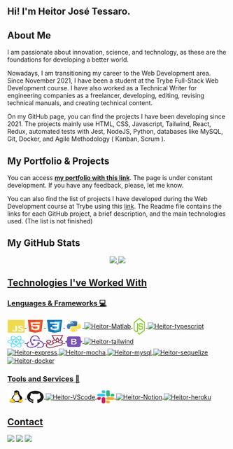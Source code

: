 ## Hi! I'm Heitor José Tessaro. 

## About Me
I am passionate about innovation, science, and technology, as these are the foundations for developing a better world.

Nowadays, I am transitioning my career to the Web Development area. Since November 2021, I have been a student at the Trybe Full-Stack Web Development course. I have also worked as a Technical Writer for engineering companies as a freelancer, developing, editing, revising technical manuals, and creating technical content.

On my GitHub page, you can find the projects I have been developing since 2021. The projects mainly use HTML, CSS, Javascript, Tailwind, React, Redux, automated tests with Jest, NodeJS, Python, databases like MySQL, Git, Docker, and Agile Methodology ( Kanban, Scrum ).

## My Portfolio & Projects
You can access **[my portfolio with this link](https://portifolio-heitortessaro.vercel.app/)**. The page is under constant development. If you have any feedback, please, let me know.

You can also find the list of projects I have developed during the Web Development course at Trybe using this [link](https://github.com/heitortessaro/trybe-projects-organizer/blob/main/README.md). The Readme file contains the links for each GitHub project, a brief description, and the main technologies used. (The list is not finished)

## My GitHub Stats
<div align="center">
  <a href="https://github.com/heitortessaro">
  <img height="180em" src="https://github-readme-stats.vercel.app/api?username=heitortessaro&show_icons=true&theme=dark&include_all_commits=true&count_private=true"/>
  <img height="180em" src="https://github-readme-stats.vercel.app/api/top-langs/?username=heitortessaro&layout=compact&langs_count=7&theme=dark"/>
</div>
  
## Technologies I've Worked With
  <div style="display: inline_block"></div> 
  <h3>Lenguages & Frameworks 💻</h3>
  <div>
    <img align="center" alt="Heitor-Js" height="30" width="40" src="https://raw.githubusercontent.com/devicons/devicon/master/icons/javascript/javascript-plain.svg">
    <img align="center" alt="Heitor-HTML" height="30" width="40" src="https://raw.githubusercontent.com/devicons/devicon/master/icons/html5/html5-original.svg">
    <img align="center" alt="Heitor-CSS" height="30" width="40" src="https://raw.githubusercontent.com/devicons/devicon/master/icons/css3/css3-original.svg">
    <img align="center" alt="Heitor-Python" height="30" width="40" src="https://raw.githubusercontent.com/devicons/devicon/master/icons/python/python-original.svg">
    <img align="center" alt="Heitor-Matlab" height="30" width="40" src="https://cdn.jsdelivr.net/gh/devicons/devicon/icons/matlab/matlab-original.svg">
    <img align="center" alt="Heitor-node" height="40" width="30" src="https://raw.githubusercontent.com/devicons/devicon/master/icons/nodejs/nodejs-original.svg"> 
    <img align="center" alt="Heitor-typescript" height="40" width="30" src="https://cdn.jsdelivr.net/gh/devicons/devicon/icons/typescript/typescript-original.svg"> 
    
  </div> 
  <div>
    <img align="center" alt="Heitor-React" height="30" width="40" src="https://raw.githubusercontent.com/devicons/devicon/master/icons/react/react-original.svg"> 
    <img align="center" alt="Heitor-Redux" height="30" width="40" src="https://raw.githubusercontent.com/devicons/devicon/master/icons/redux/redux-original.svg"> 
    <img align="center" alt="Heitor-Jest" height="30" width="40" src="https://raw.githubusercontent.com/devicons/devicon/master/icons/jest/jest-plain.svg"> 
    <img align="center" alt="Heitor-Bootstrap" height="30" width="40" src="https://raw.githubusercontent.com/devicons/devicon/master/icons/bootstrap/bootstrap-plain.svg"> 
    <img align="center" alt="Heitor-tailwind" height="40" width="30" src="https://cdn.jsdelivr.net/gh/devicons/devicon/icons/tailwindcss/tailwindcss-plain.svg"> 
    </div> 
    <div>
    <img align="center" alt="Heitor-express" height="40" width="30" src="https://cdn.jsdelivr.net/gh/devicons/devicon/icons/express/express-original.svg"> 
    <img align="center" alt="Heitor-mocha" height="40" width="30" src="https://cdn.jsdelivr.net/gh/devicons/devicon/icons/mocha/mocha-plain.svg"> 
    <img align="center" alt="Heitor-mysql" height="40" width="30" src="https://cdn.jsdelivr.net/gh/devicons/devicon/icons/mysql/mysql-plain-wordmark.svg"> 
    <img align="center" alt="Heitor-sequelize" height="40" width="30" src="https://cdn.jsdelivr.net/gh/devicons/devicon/icons/sequelize/sequelize-original.svg"> 
    <img align="center" alt="Heitor-docker" height="40" width="30" src="https://cdn.jsdelivr.net/gh/devicons/devicon/icons/docker/docker-plain.svg"> 

  </div> 
  <h3>Tools and Services 🔧</h3>
  <div>
    <img align="center" alt="Heitor-Linux" height="30" width="40" src="https://raw.githubusercontent.com/devicons/devicon/master/icons/linux/linux-original.svg"> 
    <img align="center" alt="Heitor-Github" height="30" width="40" src="https://raw.githubusercontent.com/devicons/devicon/master/icons/github/github-original.svg"> 
    <img align="center" alt="Heitor-VScode" height="30" width="40" src="https://cdn.jsdelivr.net/gh/devicons/devicon/icons/vscode/vscode-original.svg"> 
    <img align="center" alt="Heitor-Slack" height="30" width="40" src="https://raw.githubusercontent.com/devicons/devicon/master/icons/slack/slack-original.svg"> 
    <img align="center" alt="Heitor-Notion" height="30" width="30" src="https://encrypted-tbn0.gstatic.com/images?q=tbn:ANd9GcR_fH1qG1a-fhRUSzhzQ153ylhL65pCsBvfwQ9QxmImGg&s">
    <img align="center" alt="Heitor-heroku" height="40" width="30" src="https://cdn.jsdelivr.net/gh/devicons/devicon/icons/heroku/heroku-original-wordmark.svg"> 
  </div>

 ## Contact
<div style="display: inline_block">  
  <a href = "mailto:heitor.j.tessaro@gmail.com"><img src="https://img.shields.io/badge/Gmail-D14836?style=for-the-badge&logo=gmail&logoColor=white" target="_blank"></a>
  <a href="https://www.linkedin.com/in/heitortessaro" target="_blank"><img src="https://img.shields.io/badge/-LinkedIn-%230077B5?style=for-the-badge&logo=linkedin&logoColor=white" target="_blank"></a> 
  <a href="https://trybecourse.slack.com/team/U02L4SMMNGN" target="_blank"><img src="https://img.shields.io/badge/Slack-4A154B?style=for-the-badge&logo=slack&logoColor=white" target="_blank"></a> 
</div>
